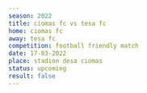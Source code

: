 ```yaml
---
season: 2022
title: ciomas fc vs tesa fc
home: ciomas fc
away: tesa fc
competition: football friendly match
date: 17-03-2022
place: stadion desa ciomas
status: upcoming
result: false
---
```

